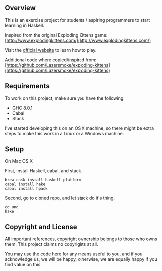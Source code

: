 ## Overview

This is an exercise project for students / aspiring programmers to
start learning in Haskell.

Inspired from the original Exploding Kittens game:<br />
[http://www.explodingkittens.com/](http://www.explodingkittens.com/)

Visit the [official website](http://www.explodingkittens.com/) to learn how to play.

Additional code where copied/inspired from:<br />
[https://github.com/Lazersmoke/exploding-kittens](https://github.com/Lazersmoke/exploding-kittens)

## Requirements

To work on this project, make sure you have the following:

* GHC 8.0.1
* Cabal
* Stack

I've started developing this on an OS X machine, so there might be
extra steps to make this work in a Linux or a Windows machine.

## Setup

On Mac OS X

First, install Haskell, cabal, and stack.

```
brew cask install haskell-platform
cabal install hake
cabal install hpack
```

Second, go to cloned repo, and let stack do it's thing.

```
cd uno
hake
```

## Copyright and License

All important references, copyright ownership belongs to those who
owns them. This project claims no copyrights at all.

You may use the code here for any means useful to you, and if you
acknowledge us, we will be happy, otherwise, we are equally happy if
you find value on this.

